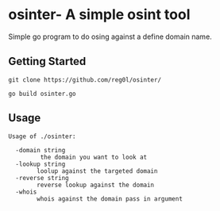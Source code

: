 # osinter- A simple osint tool
Simple go program to do osing against a define domain name.

## Getting Started
`git clone https://github.com/reg0l/osinter/`

`go build osinter.go`


## Usage
```
Usage of ./osinter:

  -domain string
         the domain you want to look at
  -lookup string
        loolup against the targeted domain
  -reverse string
        reverse lookup against the domain
  -whois
        whois against the domain pass in argument
 ```
 